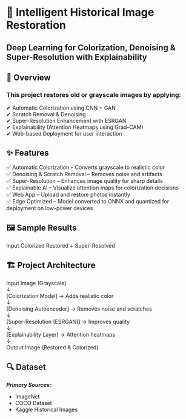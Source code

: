 
# **🌈 Intelligent Historical Image Restoration**
## Deep Learning for Colorization, Denoising & Super-Resolution with Explainability

<!-- Add a sample result image here -->

## **📌 Overview**
### **This project restores old or grayscale images by applying:**
✔ Automatic Colorization using CNN + GAN  
✔ Scratch Removal & Denoising  
✔ Super-Resolution Enhancement with ESRGAN  
✔ Explainability (Attention Heatmaps using Grad-CAM)  
✔ Web-based Deployment for user interaction  

## **✨ Features**
✅ Automatic Colorization – Converts grayscale to realistic color  
✅ Denoising & Scratch Removal – Removes noise and artifacts  
✅ Super-Resolution – Enhances image quality for sharp details  
✅ Explainable AI – Visualize attention maps for colorization decisions  
✅ Web App – Upload and restore photos instantly  
✅ Edge Optimized – Model converted to ONNX and quantized for deployment on low-power devices  

## **🖼 Sample Results**
Input	Colorized	Restored + Super-Resolved

## **🏗 Project Architecture**
Input Image (Grayscale)  
    ↓  
[Colorization Model] → Adds realistic color  
    ↓  
[Denoising Autoencoder] → Removes noise and scratches  
    ↓  
[Super-Resolution (ESRGAN)] → Improves quality  
    ↓  
[Explainability Layer] → Attention heatmaps  
    ↓  
Output Image (Restored & Colorized)  


## **🔍 Dataset**
***Primary Sources:***
- ImageNet  
- COCO Dataset  
- Kaggle Historical Images  




